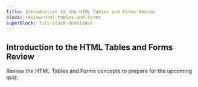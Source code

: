 ```yaml
---
title: Introduction to the HTML Tables and Forms Review
block: review-html-tables-and-forms
superBlock: full-stack-developer
---
```


## Introduction to the HTML Tables and Forms Review

Review the HTML Tables and Forms concepts to prepare for the upcoming quiz.
